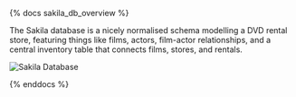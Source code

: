 {% docs sakila_db_overview %}
  
The Sakila database is a nicely normalised schema modelling a DVD rental store, featuring things like films, actors, film-actor relationships, and a central inventory table that connects films, stores, and rentals.
  
![Sakila Database](../assets/../../../assets/model-oltp.png)
  
{% enddocs %}